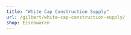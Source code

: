 ```yaml
---
title: "White Cap Construction Supply"
url: /gilbert/white-cap-construction-supply/
shop: Eisenwaren
---
```

